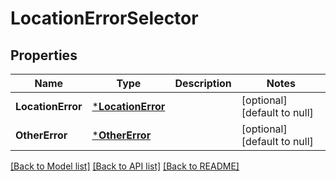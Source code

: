# LocationErrorSelector

## Properties
Name | Type | Description | Notes
------------ | ------------- | ------------- | -------------
**LocationError** | [***LocationError**](LocationError.md) |  | [optional] [default to null]
**OtherError** | [***OtherError**](OtherError.md) |  | [optional] [default to null]

[[Back to Model list]](../README.md#documentation-for-models) [[Back to API list]](../README.md#documentation-for-api-endpoints) [[Back to README]](../README.md)

